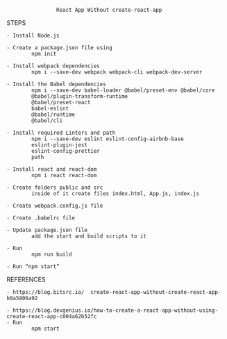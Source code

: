                     React App Without create-react-app


STEPS

    - Install Node.js

    - Create a package.json file using
            npm init 

    - Install webpack dependencies
            npm i --save-dev webpack webpack-cli webpack-dev-server

    - Install the Babel dependencies
            npm i --save-dev babel-loader @babel/preset-env @babel/core 
            @babel/plugin-transform-runtime 
            @babel/preset-react 
            babel-eslint 
            @babel/runtime
            @babel/cli

    - Install required Linters and path
            npm i --save-dev eslint eslint-config-airbnb-base 
            eslint-plugin-jest 
            eslint-config-prettier
            path

    - Install react and react-dom
            npm i react react-dom
    
    - Create folders public and src
            inside of it create files index.html, App.js, index.js

    - Create webpack.config.js file

    - Create .babelrc file

    - Update package.json file
            add the start and build scripts to it

    - Run 
            npm run build

    - Run “npm start”


REFERENCES

    - https://blog.bitsrc.io/  create-react-app-without-create-react-app-b0a5806a92

    - https://blog.devgenius.io/how-to-create-a-react-app-without-using-create-react-app-c004a62b52fc
    - Run 
            npm start
